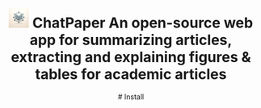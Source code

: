 <div align=center>
<h1 aligh="center">
<img src="logo.png" width="40"> ChatPaper
An open-source web app for summarizing articles, extracting and explaining figures &amp; tables for academic articles  
</h1>
# Install


